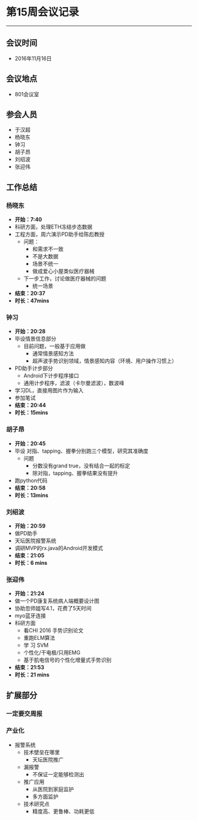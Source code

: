 # 第15周会议记录 #
----------
## 会议时间 ##
- 2016年11月16日
## 会议地点 ##
- 801会议室
## 参会人员 ##
- 于汉超
- 杨晓东
- 钟习
- 胡子昂
- 刘绍波
- 张迎伟
## 工作总结 ##
### 杨晓东 ###
- **开始：7:40**
- 科研方面，处理ETH冻结步态数据
- 工程方面，周六演示PD助手给陈彪教授
	- 问题：
		- 和需求不一致
		- 不是大数据
		- 场景不统一
		- 做成爱心小屋类似医疗器械
	- 下一步工作，讨论做医疗器械的问题
		- 统一场景
- **结束：20:37**
- **时长：47mins**
### 钟习 ###
- **开始：20:28**
- 毕设情景信息部分
	- 目前问题，一般基于应用做
		- 通常情景感知方法
		- 超声波手势识别领域，情景感知内容（环境、用户操作习惯上）
- PD助手计步部分
	- Android下计步程序接口
	- 通用计步程序，滤波（卡尔曼滤波），数波峰
- 学习DL，直接用图片作为输入
- 参加笔试
- **结束：20:44**
- **时长：15mins**
### 胡子昂 ###
- **开始：20:45**
- 毕设 对指、tapping、握拳分别跑三个模型，研究其准确度
	- 问题
		- 分数没有grand true，没有结合一起的标定
		- 除对指，tapping、握拳结果没有提升
- 跑python代码
- **结束：20:58**
- **时长：13mins**
### 刘绍波 ###
- **开始：20:59**
- 做PD助手
- 天坛医院报警系统
- 调研MVP的rx.java的Android开发模式
- **结束：21:05**
- **时长：6 mins**
### 张迎伟 ###
- **开始：21:24**
- 做一个PD康复系统病人端概要设计图
- 协助忽师姐写4.1，花费了5天时间
- myo蓝牙连接
- 科研方面
	- 看CHI 2016 手势识别论文
	- 重跑ELM算法
	- 学 习 SVM
	- 个性化/干电极/只用EMG
	- 基于肌电信号的个性化增量式手势识别
- **结束：21:53**
- **时长：21 mins**
## 扩展部分 ##
### 一定要交周报 ###
### 产业化 ###
- 报警系统
	- 技术壁垒在哪里
		- 天坛医院推广
	- 漏报警
		- 不保证一定能够检测出
	- 推广应用
		- 从医院到家庭监护
		- 多方面监护
	- 技术研究点
		- 精度高、更鲁棒、功耗更低